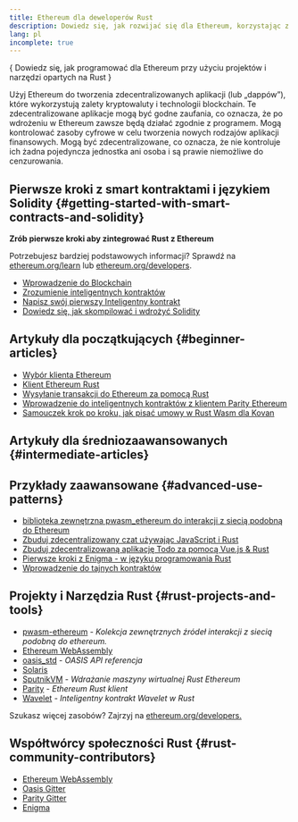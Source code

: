 ```yaml
---
title: Ethereum dla deweloperów Rust
description: Dowiedz się, jak rozwijać się dla Ethereum, korzystając z projektów i narzędzi opartych na Rust
lang: pl
incomplete: true
---
```


{
<FeaturedText>Dowiedz się, jak programować dla Ethereum przy użyciu projektów i narzędzi opartych na Rust</FeaturedText>
}

Użyj Ethereum do tworzenia zdecentralizowanych aplikacji (lub „dappów”), które wykorzystują zalety kryptowaluty i technologii blockchain. Te zdecentralizowane aplikacje mogą być godne zaufania, co oznacza, że ​​po wdrożeniu w Ethereum zawsze będą działać zgodnie z programem. Mogą kontrolować zasoby cyfrowe w celu tworzenia nowych rodzajów aplikacji finansowych. Mogą być zdecentralizowane, co oznacza, że ​​nie kontroluje ich żadna pojedyncza jednostka ani osoba i są prawie niemożliwe do cenzurowania.

## Pierwsze kroki z smart kontraktami i językiem Solidity {#getting-started-with-smart-contracts-and-solidity}

**Zrób pierwsze kroki aby zintegrować Rust z Ethereum**

Potrzebujesz bardziej podstawowych informacji? Sprawdź na [ethereum.org/learn](/learn/) lub [ethereum.org/developers](/developers/).

- [Wprowadzenie do Blockchain](https://kauri.io/article/d55684513211466da7f8cc03987607d5/blockchain-explained)
- [Zrozumienie inteligentnych kontraktów](https://kauri.io/article/e4f66c6079e74a4a9b532148d3158188/ethereum-101-part-5-the-smart-contract)
- [Napisz swój pierwszy Inteligentny kontrakt](https://kauri.io/article/124b7db1d0cf4f47b414f8b13c9d66e2/remix-ide-your-first-smart-contract)
- [Dowiedz się, jak skompilować i wdrożyć Solidity](https://kauri.io/article/973c5f54c4434bb1b0160cff8c695369/understanding-smart-contract-compilation-and-deployment)

## Artykuły dla początkujących {#beginner-articles}

- [Wybór klienta Ethereum](https://www.trufflesuite.com/docs/truffle/reference/choosing-an-ethereum-client)
- [Klient Ethereum Rust](https://wiki.parity.io/Setup)
- [Wysyłanie transakcji do Ethereum za pomocą Rust](https://kauri.io/#collections/A%20Hackathon%20Survival%20Guide/sending-ethereum-transactions-with-rust/)
- [Wprowadzenie do inteligentnych kontraktów z klientem Parity Ethereum](https://wiki.parity.io/Smart-Contracts)
- [Samouczek krok po kroku, jak pisać umowy w Rust Wasm dla Kovan](https://github.com/paritytech/pwasm-tutorial)

## Artykuły dla średniozaawansowanych {#intermediate-articles}

## Przykłady zaawansowane {#advanced-use-patterns}

- [biblioteka zewnętrzna pwasm_ethereum do interakcji z siecią podobną do Ethereum](https://github.com/openethereum/pwasm-ethereum)
- [Zbuduj zdecentralizowany czat używając JavaScript i Rust](https://medium.com/perlin-network/build-a-decentralized-chat-using-javascript-rust-webassembly-c775f8484b52)
- [Zbuduj zdecentralizowaną aplikację Todo za pomocą Vue.js & Rust](https://medium.com/@jjmace01/build-a-decentralized-todo-app-using-vue-js-rust-webassembly-5381a1895beb)
- [Pierwsze kroki z Enigma - w języku programowania Rust](https://blog.enigma.co/getting-started-with-discovery-the-rust-programming-language-4d1e0b06de15)
- [Wprowadzenie do tajnych kontraktów](https://blog.enigma.co/getting-started-with-enigma-an-intro-to-secret-contracts-cdba4fe501c2)

## Projekty i Narzędzia Rust {#rust-projects-and-tools}

- [pwasm-ethereum](https://github.com/paritytech/pwasm-ethereum) - _Kolekcja zewnętrznych źródeł interakcji z siecią podobną do ethereum._
- [Ethereum WebAssembly](https://ewasm.readthedocs.io/en/mkdocs/)
- [oasis_std](https://docs.rs/oasis-std/0.2.7/oasis_std/) - _OASIS API referencja_
- [Solaris](https://github.com/paritytech/sol-rs)
- [SputnikVM](https://github.com/sorpaas/rust-evm) - _Wdrażanie maszyny wirtualnej Rust Ethereum_
- [Parity](https://github.com/paritytech/parity-ethereum) - _Ethereum Rust klient_
- [Wavelet](https://wavelet.perlin.net/docs/smart-contracts) - _Inteligentny kontrakt Wavelet w Rust_

Szukasz więcej zasobów? Zajrzyj na [ethereum.org/developers.](/developers/)

## Współtwórcy społeczności Rust {#rust-community-contributors}

- [Ethereum WebAssembly](https://gitter.im/ewasm/Lobby)
- [Oasis Gitter](https://gitter.im/Oasis-official/Lobby)
- [Parity Gitter](https://gitter.im/paritytech/parity)
- [Enigma](https://discord.gg/SJK32GY)
